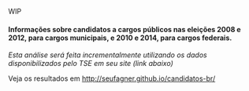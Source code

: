 WIP

#### Informações sobre candidatos a cargos públicos nas eleições 2008 e 2012, para cargos municipais, e 2010 e 2014, para cargos federais.    
_Esta análise será feita incrementalmente utilizando os dados disponibilizados pelo TSE em seu site (link abaixo)_    

Veja os resultados em http://seufagner.github.io/candidatos-br/ 
